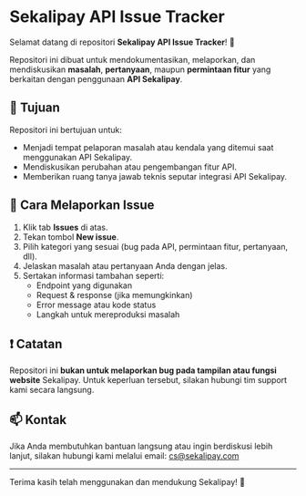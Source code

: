 # Sekalipay API Issue Tracker

Selamat datang di repositori **Sekalipay API Issue Tracker**! 🚀

Repositori ini dibuat untuk mendokumentasikan, melaporkan, dan mendiskusikan **masalah**, **pertanyaan**, maupun **permintaan fitur** yang berkaitan dengan penggunaan **API Sekalipay**.

## 📌 Tujuan

Repositori ini bertujuan untuk:

- Menjadi tempat pelaporan masalah atau kendala yang ditemui saat menggunakan API Sekalipay.
- Mendiskusikan perubahan atau pengembangan fitur API.
- Memberikan ruang tanya jawab teknis seputar integrasi API Sekalipay.

## 📮 Cara Melaporkan Issue

1. Klik tab **Issues** di atas.
2. Tekan tombol **New issue**.
3. Pilih kategori yang sesuai (bug pada API, permintaan fitur, pertanyaan, dll).
4. Jelaskan masalah atau pertanyaan Anda dengan jelas.
5. Sertakan informasi tambahan seperti:
   - Endpoint yang digunakan
   - Request & response (jika memungkinkan)
   - Error message atau kode status
   - Langkah untuk mereproduksi masalah

## ❗ Catatan

Repositori ini **bukan untuk melaporkan bug pada tampilan atau fungsi website** Sekalipay. Untuk keperluan tersebut, silakan hubungi tim support kami secara langsung.

## 📫 Kontak

Jika Anda membutuhkan bantuan langsung atau ingin berdiskusi lebih lanjut, silakan hubungi kami melalui email: [cs@sekalipay.com](mailto:cs@sekalipay.com)

---

Terima kasih telah menggunakan dan mendukung Sekalipay! 💙
